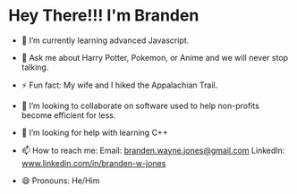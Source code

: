 <h1> Hey There!!! I'm Branden  </h1>



- 🌱 I’m currently learning advanced Javascript.
- 💬 Ask me about Harry Potter, Pokemon, or Anime and we will never stop talking.
- ⚡ Fun fact: My wife and I hiked the Appalachian Trail.
- 👯 I’m looking to collaborate on software used to help non-profits become efficient for less.
- 🤔 I’m looking for help with learning C++

- 📫 How to reach me: 
    Email: branden.wayne.jones@gmail.com
    LinkedIn: www.linkedin.com/in/branden-w-jones

- 😄 Pronouns: He/Him
